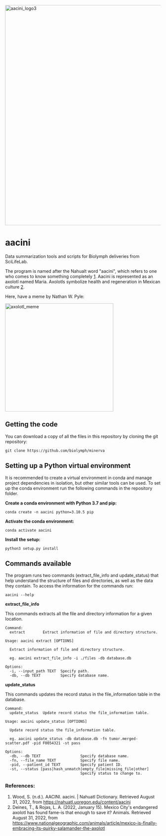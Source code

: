 <img width="713" alt="aacini_logo3" src="https://user-images.githubusercontent.com/78170591/182372880-17ffe77a-a390-4c6f-9bcc-5ba2c333926f.png">

# aacini
Data summarization tools and scripts for Biolymph deliveries from SciLifeLab. 

The program is named after the Nahualt word "aacini", which refers to one who comes to know something completely [1](https://nahuatl.uoregon.edu/content/aacini). Aacini is represented as an axolotl named Maria. Axolotls symbolize health and regeneration in Mexican culture [2](https://www.nationalgeographic.com/animals/article/mexico-is-finally-embracing-its-quirky-salamander-the-axolotl).

Here, have a meme by Nathan W. Pyle:

<img width="350" alt="axolotl_meme" src="https://user-images.githubusercontent.com/78170591/187660047-448d6a61-81fe-44fc-8b72-f386756517b5.png">

## Getting the code
You can download a copy of all the files in this repository by cloning the git repository:

`git clone https://github.com/biolymph/minerva`

## Setting up a Python virtual environment
It is recommended to create a virtual environment in conda and manage project dependencies in isolation, but other similar tools can be used. To set up the conda environment run the following commands in the repository folder.

**Create a conda environment with Python 3.7 and pip:**

`conda create -n aacini python=3.10.5 pip`

**Activate the conda environment:**

`conda activate aacini`

**Install the setup:**

`python3 setup.py install`

## Commands available

The program runs two commands (extract_file_info and update_status) that help understand the structure of files and directories, as well as the data they contain. To access the information for the commands run:

`aacini --help`

**extract_file_info**

This commands extracts all the file and directory information for a given location.

```
Command:
  extract        Extract information of file and directory structure.

Usage: aacini extract [OPTIONS]

  Extract information of file and directory structure.

  eg. aacini extract_file_info -i ./files -db database.db

Options:
  -i, --input_path TEXT  Specify path.
  -db, --db TEXT         Specify database name.
  ```

**update_status**

This commands updates the record status in the file_information table in the database.

```
Command:
  update_status  Update record status the file_information table.
 
Usage: aacini update_status [OPTIONS]

  Update record status the file_information table.

  eg. aacini update_status -db database.db -fn tumor.merged-scatter.pdf -pid F0054321 -st pass

Options:
  -db, --db TEXT                  Specify database name.
  -fn, --file_name TEXT           Specify file name.
  -pid, --patient_id TEXT         Specify patient ID.
  -st, --status [pass|hash_unmatch|empty_file|missing_file|other]
                                  Specify status to change to.
```

### References:
1. Wood, S. (n.d.). AACINI. aacini. | Nahuatl Dictionary. Retrieved August 31, 2022, from https://nahuatl.uoregon.edu/content/aacini 
2. Deines, T., &amp; Rojas, L. A. (2022, January 15). Mexico City's endangered axolotl has found fame-is that enough to save it? Animals. Retrieved August 31, 2022, from https://www.nationalgeographic.com/animals/article/mexico-is-finally-embracing-its-quirky-salamander-the-axolotl 
